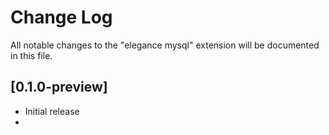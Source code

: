 # Change Log

All notable changes to the "elegance mysql" extension will be documented in this file.

## [0.1.0-preview]

- Initial release
-
